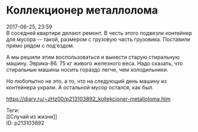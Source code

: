 Коллекционер металлолома
=========================

   
 2017-06-25, 23:59   
  В соседней квартире делают ремонт. В честь этого подвезли контейнер для мусора -- такой, размером с грузовую часть грузовика. Поставили прямо рядом с под'ездом.   
   
 А мы решили этим воспользоваться и вынести старую стиральную машину. Эврика-86. 75 кг живого железного веса. Надо сказать, что стиральные машины носить гораздо легче, чем холодильники.   
   
 Но любопытно не это, а то, что на следующий день машину из контейнера украли. А остальной мусор остался, как был.   
    
 <https://diary.ru/~zHz00/p213103892_kollekcioner-metalloloma.htm>   
   
 Теги:   
 [[Случай из жизни]]   
 ID: p213103892